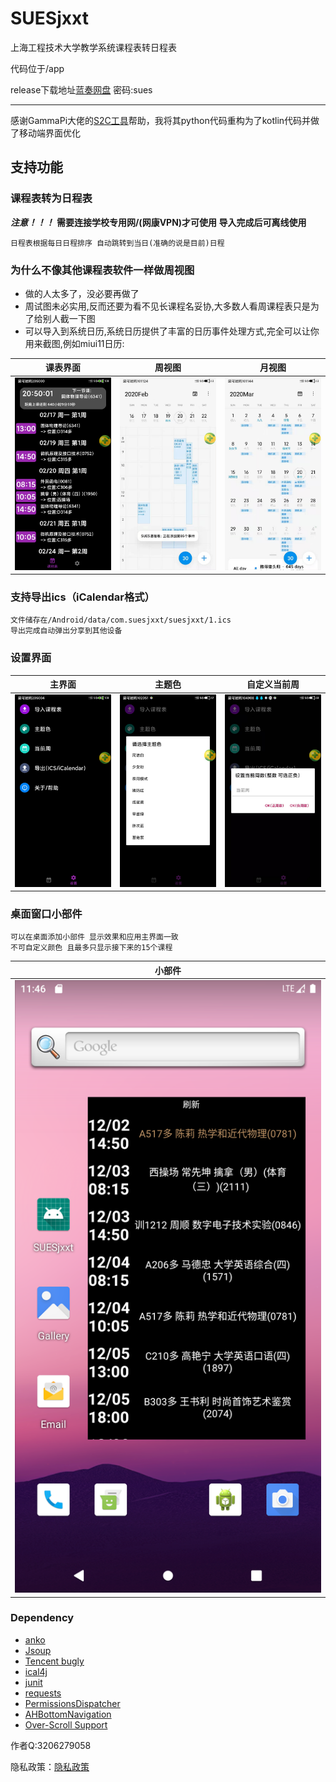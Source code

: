 # SUESjxxt

上海工程技术大学教学系统课程表转日程表

代码位于/app

release下载地址[蓝奏网盘](https://www.lanzous.com/b0d6v7eb) 密码:sues

--------
感谢GammaPi大佬的[S2C工具](https://github.com/GammaPi/SUES-S2C-Tool)帮助，我将其python代码重构为了kotlin代码并做了移动端界面优化



## 支持功能

### 课程表转为日程表

***注意！！！***
**需要连接学校专用网/(网康VPN)才可使用 
导入完成后可离线使用**

    日程表根据每日日程排序 自动跳转到当日(准确的说是目前)日程

### 为什么不像其他课程表软件一样做周视图

- 做的人太多了，没必要再做了
- 周试图未必实用,反而还要为看不见长课程名妥协,大多数人看周课程表只是为了给别人截一下图
- 可以导入到系统日历,系统日历提供了丰富的日历事件处理方式,完全可以让你用来截图,例如miui11日历:

|课表界面|周视图|月视图|
|:---:|:---:|:---:|
|![image](https://github.com/zsqw123/SUESjxxt/blob/master/app/shot/1.jpg)|![image](https://github.com/zsqw123/SUESjxxt/blob/master/app/shot/miuiW.jpg)|![image](https://github.com/zsqw123/SUESjxxt/blob/master/app/shot/miuiM.jpg)|

### 支持导出ics（iCalendar格式）

    文件储存在/Android/data/com.suesjxxt/suesjxxt/1.ics
    导出完成自动弹出分享到其他设备

### 设置界面

|主界面|主题色|自定义当前周|
|:---:|:---:|:---:|
|![image](https://github.com/zsqw123/SUESjxxt/blob/master/app/shot/2.jpg)|![image](https://github.com/zsqw123/SUESjxxt/blob/master/app/shot/color.jpg)|![image](https://github.com/zsqw123/SUESjxxt/blob/master/app/shot/3.jpg)|

### 桌面窗口小部件

    可以在桌面添加小部件 显示效果和应用主界面一致
    不可自定义颜色 且最多只显示接下来的15个课程

|小部件|
|:---:|
|![image](https://github.com/zsqw123/SUESjxxt/blob/master/app/shot/4.png)|


### Dependency

- [anko](https://github.com/Kotlin/anko)
- [Jsoup](https://github.com/jhy/jsoup)
- [Tencent bugly](https://bugly.qq.com)
- [ical4j](https://github.com/ical4j/ical4j)
- [junit](https://github.com/junit-team/junit4)
- [requests](https://github.com/hsiafan/requests)
- [PermissionsDispatcher](https://github.com/permissions-dispatcher/PermissionsDispatcher)
- [AHBottomNavigation](https://github.com/aurelhubert/ahbottomnavigation)
- [Over-Scroll Support](https://github.com/EverythingMe/overscroll-decor)

作者Q:3206279058

隐私政策：[隐私政策](http://htmlpreview.github.io/?https://github.com/zsqw123/SUESjxxt/blob/master/Privacy.html)